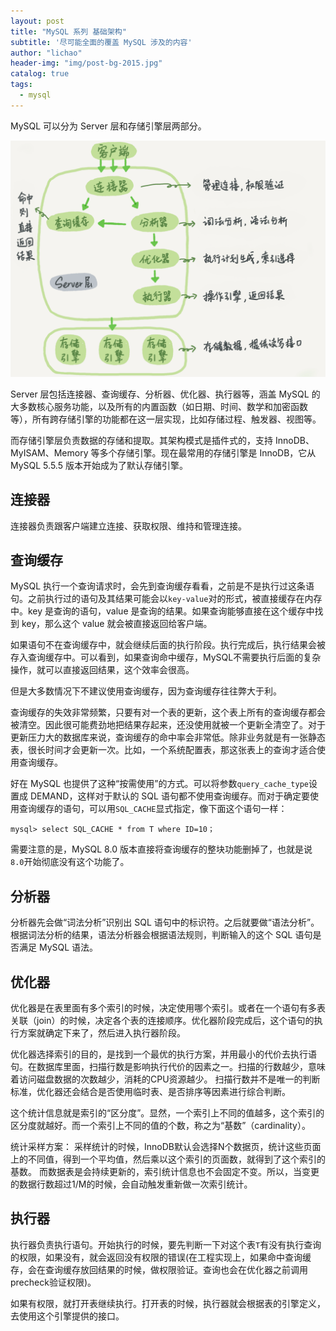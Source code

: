 ```yaml
---
layout: post
title: "MySQL 系列 基础架构"
subtitle: '尽可能全面的覆盖 MySQL 涉及的内容'
author: "lichao"
header-img: "img/post-bg-2015.jpg"
catalog: true
tags:
  - mysql
---
```


MySQL 可以分为 Server 层和存储引擎层两部分。

![MySQL 逻辑架构图](/img/mysql/MySQL逻辑架构图.png)

Server 层包括连接器、查询缓存、分析器、优化器、执行器等，涵盖 MySQL 的大多数核心服务功能，以及所有的内置函数（如日期、时间、数学和加密函数等），所有跨存储引擎的功能都在这一层实现，比如存储过程、触发器、视图等。

而存储引擎层负责数据的存储和提取。其架构模式是插件式的，支持 InnoDB、MyISAM、Memory 等多个存储引擎。现在最常用的存储引擎是 InnoDB，它从 MySQL 5.5.5 版本开始成为了默认存储引擎。

## 连接器
连接器负责跟客户端建立连接、获取权限、维持和管理连接。

## 查询缓存
MySQL 执行一个查询请求时，会先到查询缓存看看，之前是不是执行过这条语句。之前执行过的语句及其结果可能会以```key-value```对的形式，被直接缓存在内存中。key 是查询的语句，value 是查询的结果。如果查询能够直接在这个缓存中找到 key，那么这个 value 就会被直接返回给客户端。

如果语句不在查询缓存中，就会继续后面的执行阶段。执行完成后，执行结果会被存入查询缓存中。可以看到，如果查询命中缓存，MySQL不需要执行后面的复杂操作，就可以直接返回结果，这个效率会很高。

但是大多数情况下不建议使用查询缓存，因为查询缓存往往弊大于利。

查询缓存的失效非常频繁，只要有对一个表的更新，这个表上所有的查询缓存都会被清空。因此很可能费劲地把结果存起来，还没使用就被一个更新全清空了。对于更新压力大的数据库来说，查询缓存的命中率会非常低。除非业务就是有一张静态表，很长时间才会更新一次。比如，一个系统配置表，那这张表上的查询才适合使用查询缓存。

好在 MySQL 也提供了这种“按需使用”的方式。可以将参数```query_cache_type```设置成 DEMAND，这样对于默认的 SQL 语句都不使用查询缓存。而对于确定要使用查询缓存的语句，可以用```SQL_CACHE```显式指定，像下面这个语句一样：

```
mysql> select SQL_CACHE * from T where ID=10；
```

需要注意的是，MySQL 8.0 版本直接将查询缓存的整块功能删掉了，也就是说```8.0```开始彻底没有这个功能了。

## 分析器
分析器先会做“词法分析”识别出 SQL 语句中的标识符。之后就要做“语法分析”。根据词法分析的结果，语法分析器会根据语法规则，判断输入的这个 SQL 语句是否满足 MySQL 语法。

## 优化器
优化器是在表里面有多个索引的时候，决定使用哪个索引。或者在一个语句有多表关联（join）的时候，决定各个表的连接顺序。优化器阶段完成后，这个语句的执行方案就确定下来了，然后进入执行器阶段。

优化器选择索引的目的，是找到一个最优的执行方案，并用最小的代价去执行语句。在数据库里面，扫描行数是影响执行代价的因素之一。扫描的行数越少，意味着访问磁盘数据的次数越少，消耗的CPU资源越少。
扫描行数并不是唯一的判断标准，优化器还会结合是否使用临时表、是否排序等因素进行综合判断。

这个统计信息就是索引的“区分度”。显然，一个索引上不同的值越多，这个索引的区分度就越好。而一个索引上不同的值的个数，称之为“基数”（cardinality）。

统计采样方案：
采样统计的时候，InnoDB默认会选择N个数据页，统计这些页面上的不同值，得到一个平均值，然后乘以这个索引的页面数，就得到了这个索引的基数。
而数据表是会持续更新的，索引统计信息也不会固定不变。所以，当变更的数据行数超过1/M的时候，会自动触发重新做一次索引统计。
## 执行器
执行器负责执行语句。开始执行的时候，要先判断一下对这个表```T```有没有执行查询的权限，如果没有，就会返回没有权限的错误(在工程实现上，如果命中查询缓存，会在查询缓存放回结果的时候，做权限验证。查询也会在优化器之前调用precheck验证权限)。

如果有权限，就打开表继续执行。打开表的时候，执行器就会根据表的引擎定义，去使用这个引擎提供的接口。
